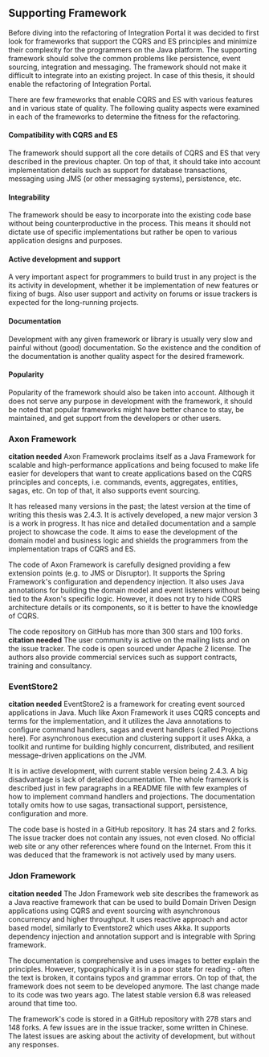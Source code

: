 ## Supporting Framework

Before diving into the refactoring of Integration Portal it was decided to first look for frameworks that support the CQRS and ES principles and minimize their complexity for the programmers on the Java platform. The supporting framework should solve the common problems like persistence, event sourcing, integration and messaging. The framework should not make it difficult to integrate into an existing project. In case of this thesis, it should enable the refactoring of Integration Portal.

There are few frameworks that enable CQRS and ES with various features and in various state of quality. The following quality aspects were examined in each of the frameworks to determine the fitness for the refactoring.

#### Compatibility with CQRS and ES
The framework should support all the core details of CQRS and ES that very described in the previous chapter. On top of that, it should take into account implementation details such as support for database transactions, messaging using JMS (or other messaging systems), persistence, etc.

#### Integrability
The framework should be easy to incorporate into the existing code base without being counterproductive in the process. This means it should not dictate use of specific implementations but rather be open to various application designs and purposes.

#### Active development and support
A very important aspect for programmers to build trust in any project is the its activity in development, whether it be implementation of new features or fixing of bugs. Also user support and activity on forums or issue trackers is expected for the long-running projects.

#### Documentation
Development with any given framework or library is usually very slow and painful without (good) documentation. So the existence and the condition of the documentation is another quality aspect for the desired framework.

#### Popularity
Popularity of the framework should also be taken into account. Although it does not serve any purpose in development with the framework, it should be noted that popular frameworks might have better chance to stay, be maintained, and get support from the developers or other users.

### Axon Framework
**citation needed**
Axon Framework proclaims itself as a Java Framework for scalable and high-performance applications and being focused to make life easier for developers that want to create applications based on the CQRS principles and concepts, i.e. commands, events, aggregates, entities, sagas, etc. On top of that, it also supports event sourcing. 

It has released many versions in the past; the latest version at the time of writing this thesis was 2.4.3. It is actively developed, a new major version 3 is a work in progress. It has nice and detailed documentation and a sample project to showcase the code. It aims to ease the development of the domain model and business logic and shields the programmers from the implementation traps of CQRS and ES.

The code of Axon Framework is carefully designed providing a few extension points (e.g. to JMS or Disruptor). It supports the Spring Framework's configuration and dependency injection. It also uses Java annotations for building the domain model and event listeners without being tied to the Axon's specific logic. However, it does not try to hide CQRS architecture details or its components, so it is better to have the knowledge of CQRS.

The code repository on GitHub has more than 300 stars and 100 forks. **citation needed** The user community is active on the mailing lists and on the issue tracker. The code is open sourced under Apache 2 license. The authors also provide commercial services such as support contracts, training and consultancy.

### EventStore2
**citation needed**
EventStore2 is a framework for creating event sourced applications in Java. Much like Axon Framework it uses CQRS concepts and terms for the implementation, and it utilizes the Java annotations to configure command handlers, sagas and event handlers (called Projections here). For asynchronous execution and clustering support it uses Akka, a toolkit and runtime for building highly concurrent, distributed, and resilient message-driven applications on the JVM.

It is in active development, with current stable version being 2.4.3. A big disadvantage is lack of detailed documentation. The whole framework is described just in few paragraphs in a README file with few examples of how to implement command handlers and projections. The documentation totally omits how to use sagas, transactional support, persistence, configuration and more.

The code base is hosted in a GitHub repository. It has 24 stars and 2 forks. The issue tracker does not contain any issues, not even closed. No official web site or any other references where found on the Internet. From this it was deduced that the framework is not actively used by many users. 

### Jdon Framework
**citation needed**
The Jdon Framework web site describes the framework as a Java reactive framework that can be used to build Domain Driven Design applications using CQRS and event sourcing with asynchronous concurrency and higher throughput. It uses reactive approach and actor based model, similarly to Eventstore2 which uses Akka. It supports dependency injection and annotation support and is integrable with Spring framework.

The documentation is comprehensive and uses images to better explain the principles. However, typographically it is in a poor state for reading - often the text is broken, it contains typos and grammar errors. On top of that, the framework does not seem to be developed anymore. The last change made to its code was two years ago. The latest stable version 6.8 was released around that time too.

The framework's code is stored in a GitHub repository with 278 stars and 148 forks. A few issues are in the issue tracker, some written in Chinese. The latest issues are asking about the activity of development, but without any responses.

